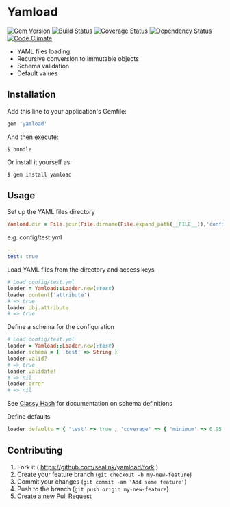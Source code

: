 # Yamload

[![Gem Version](https://badge.fury.io/rb/yamload.svg)](http://badge.fury.io/rb/yamload)
[![Build Status](https://travis-ci.org/sealink/yamload.svg?branch=master)](https://travis-ci.org/sealink/yamload)
[![Coverage Status](https://coveralls.io/repos/sealink/yamload/badge.svg)](https://coveralls.io/r/sealink/yamload)
[![Dependency Status](https://gemnasium.com/sealink/yamload.svg)](https://gemnasium.com/sealink/yamload)
[![Code Climate](https://codeclimate.com/github/sealink/yamload/badges/gpa.svg)](https://codeclimate.com/github/sealink/yamload)

* YAML files loading
* Recursive conversion to immutable objects
* Schema validation
* Default values

## Installation

Add this line to your application's Gemfile:

```ruby
gem 'yamload'
```

And then execute:

    $ bundle

Or install it yourself as:

    $ gem install yamload

## Usage

Set up the YAML files directory
```ruby
Yamload.dir = File.join(File.dirname(File.expand_path(__FILE__)),'config')
```

e.g. config/test.yml
```yaml
---
test: true
```

Load YAML files from the directory and access keys
```ruby
# Load config/test.yml
loader = Yamload::Loader.new(:test)
loader.content('attribute')
# => true
loader.obj.attribute
# => true
```

Define a schema for the configuration
```ruby
# Load config/test.yml
loader = Yamload::Loader.new(:test)
loader.schema = { 'test' => String }
loader.valid?
# => true
loader.validate!
# => nil
loader.error
# => nil
```
See [Classy Hash](https://github.com/deseretbook/classy_hash) for documentation on schema definitions

Define defaults
```ruby
loader.defaults = { 'test' => true , 'coverage' => { 'minimum' => 0.95 } }
```

## Contributing

1. Fork it ( https://github.com/sealink/yamload/fork )
2. Create your feature branch (`git checkout -b my-new-feature`)
3. Commit your changes (`git commit -am 'Add some feature'`)
4. Push to the branch (`git push origin my-new-feature`)
5. Create a new Pull Request
